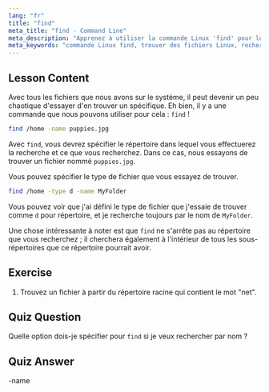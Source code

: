 ```yaml
---
lang: "fr"
title: "find"
meta_title: "find - Command Line"
meta_description: "Apprenez à utiliser la commande Linux 'find' pour localiser des fichiers et des répertoires. Découvrez les options de recherche de base et améliorez vos compétences en gestion de fichiers Linux."
meta_keywords: "commande Linux find, trouver des fichiers Linux, recherche de répertoire Linux, tutoriel commande find, gestion de fichiers Linux, Linux pour débutants, guide Linux"
---
```


## Lesson Content

Avec tous les fichiers que nous avons sur le système, il peut devenir un peu chaotique d'essayer d'en trouver un spécifique. Eh bien, il y a une commande que nous pouvons utiliser pour cela : `find` !

```bash
find /home -name puppies.jpg
```

Avec `find`, vous devrez spécifier le répertoire dans lequel vous effectuerez la recherche et ce que vous recherchez. Dans ce cas, nous essayons de trouver un fichier nommé `puppies.jpg`.

Vous pouvez spécifier le type de fichier que vous essayez de trouver.

```bash
find /home -type d -name MyFolder
```

Vous pouvez voir que j'ai défini le type de fichier que j'essaie de trouver comme `d` pour répertoire, et je recherche toujours par le nom de `MyFolder`.

Une chose intéressante à noter est que `find` ne s'arrête pas au répertoire que vous recherchez ; il cherchera également à l'intérieur de tous les sous-répertoires que ce répertoire pourrait avoir.

## Exercise

1. Trouvez un fichier à partir du répertoire racine qui contient le mot "net".

## Quiz Question

Quelle option dois-je spécifier pour `find` si je veux rechercher par nom ?

## Quiz Answer

-name

